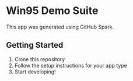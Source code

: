 # Win95 Demo Suite

This app was generated using GitHub Spark.

## Getting Started

1. Clone this repository
2. Follow the setup instructions for your app type
3. Start developing!
